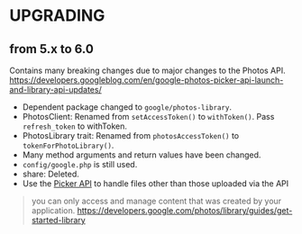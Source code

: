 # UPGRADING

## from 5.x to 6.0
Contains many breaking changes due to major changes to the Photos API.  
https://developers.googleblog.com/en/google-photos-picker-api-launch-and-library-api-updates/

- Dependent package changed to `google/photos-library`.
- PhotosClient: Renamed from `setAccessToken()` to `withToken()`. Pass `refresh_token` to withToken.
- PhotosLibrary trait: Renamed from `photosAccessToken()` to `tokenForPhotoLibrary()`.
- Many method arguments and return values have been changed.
- `config/google.php` is still used.
- share: Deleted.
- Use the [Picker API](./docs/picker.md) to handle files other than those uploaded via the API

> you can only access and manage content that was created by your application.
> https://developers.google.com/photos/library/guides/get-started-library
